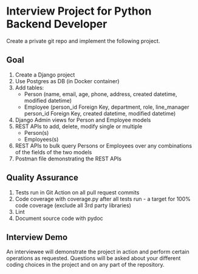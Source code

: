 # Interview Project for Python Backend Developer

Create a private git repo and implement the following project.

## Goal
1. Create a Django project
2. Use Postgres as DB (in Docker container)
3. Add tables:
    - Person (name, email, age, phone, address, created datetime, modified datetime)
    - Employee (person_id Foreign Key, department, role, line_manager person_id Foreign Key, created datetime, modified datetime)
4. Django Admin views for Person and Employee models
5. REST APIs to add, delete, modify single or multiple
    - Person(s)
    - Employees(s) 
7. REST APIs to bulk query Persons or Employees over any combinations of the fields of the two models
8. Postman file demonstrating the REST APIs

## Quality Assurance
1. Tests run in Git Action on all pull request commits
2. Code coverage with coverage.py after all tests run - a target for 100% code coverage (exclude all 3rd party libraries)
3. Lint
4. Document source code with pydoc

## Interview Demo
An interviewee will demonstrate the project in action and perform certain operations as requested. Questions will be asked about your different coding choices in the project and on any part of the repository.
